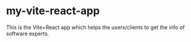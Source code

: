 # my-vite-react-app
This is the Vite+React app which helps the users/clients to get the info of software experts.

